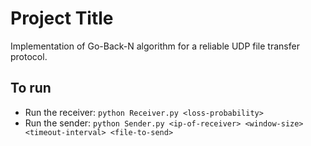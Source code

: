 # Project Title

Implementation of Go-Back-N algorithm for a reliable UDP file transfer protocol.

## To run

* Run the receiver:
`python Receiver.py <loss-probability>`
* Run the sender:
`python Sender.py <ip-of-receiver> <window-size> <timeout-interval> <file-to-send>`
